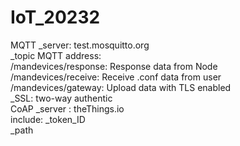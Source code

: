 # IoT_20232
MQTT    _server: test.mosquitto.org  
        _topic MQTT address:  
             /mandevices/response: Response data from Node  
                /mandevices/receive: Receive .conf data from user  
                /mandevices/gateway: Upload data with TLS enabled  
        _SSL: two-way authentic  
CoAP    _server : theThings.io  
        include:    _token_ID  
                    _path  
